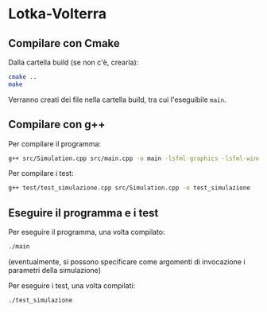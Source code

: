 # Lotka-Volterra

## Compilare con Cmake
Dalla cartella build (se non c'è, crearla):
```bash
cmake ..
make
``` 
Verranno creati dei file nella cartella build, tra cui l'eseguibile `main`.


## Compilare con g++
Per compilare il programma:

```bash
g++ src/Simulation.cpp src/main.cpp -o main -lsfml-graphics -lsfml-window -lsfml-system
``` 

Per compilare i test:
```bash
g++ test/test_simulazione.cpp src/Simulation.cpp -o test_simulazione
``` 

## Eseguire il programma e i test
Per eseguire il programma, una volta compilato:
```bash
./main 
``` 
(eventualmente, si possono specificare come argomenti di invocazione i parametri della simulazione)

Per eseguire i test, una volta compilati: 
```bash
./test_simulazione
``` 


           